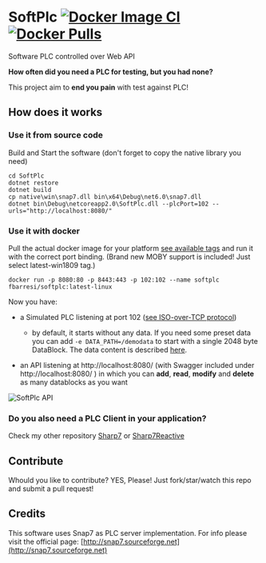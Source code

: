 # SoftPlc [![Docker Image CI](https://github.com/fbarresi/SoftPlc/actions/workflows/docker-images.yml/badge.svg)](https://github.com/fbarresi/SoftPlc/actions/workflows/docker-images.yml) [![Docker Pulls](https://img.shields.io/docker/pulls/fbarresi/softplc.svg)](https://hub.docker.com/r/fbarresi/softplc/)
Software PLC controlled over Web API

**How often did you need a PLC for testing, but you had none?**

This project aim to **end you pain** with test against PLC!

## How does it works

### Use it from source code 
Build and Start the software (don't forget to copy the native library you need)

```shell
cd SoftPlc
dotnet restore
dotnet build
cp native\win\snap7.dll bin\x64\Debug\net6.0\snap7.dll
dotnet bin\Debug\netcoreapp2.0\SoftPlc.dll --plcPort=102 --urls="http://localhost:8080/"
```

### Use it with docker
Pull the actual docker image for your platform [see available tags](https://hub.docker.com/r/fbarresi/softplc/tags/) and run it with the correct port binding. (Brand new MOBY support is included! Just select latest-win1809 tag.)

```docker
docker run -p 8080:80 -p 8443:443 -p 102:102 --name softplc fbarresi/softplc:latest-linux
```

Now you have:

- a Simulated PLC listening at port 102 ([see ISO-over-TCP protocol](https://tools.ietf.org/html/rfc1006))
  - by default, it starts without any data. If you need some preset data you can add `-e DATA_PATH=/demodata` to start with a single 2048 byte DataBlock. The data content is described [here](SoftPlc/demodata/README.md).

- an API listening at http://localhost:8080/  (with Swagger included under http://localhost:8080/ ) in which you can __add__, __read__, __modify__ and __delete__ as many datablocks as you want


![SoftPlc API](https://github.com/fbarresi/SoftPlc/raw/master/img/SoftPlc_API.png "Api")


### Do you also need a PLC Client in your application?

Check my other repository [Sharp7](https://github.com/fbarresi/Sharp7) or [Sharp7Reactive](https://github.com/evopro-ag/Sharp7Reactive)


## Contribute

Whould you like to contribute? YES, Please! Just fork/star/watch this repo and submit a pull request!

## Credits

This software uses Snap7 as PLC server implementation.
For info please visit the official page: [http://snap7.sourceforge.net](http://snap7.sourceforge.net)
